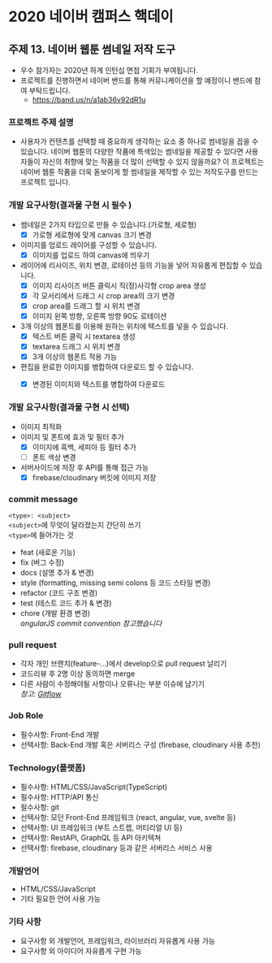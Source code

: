 # 2020 네이버 캠퍼스 핵데이

## 주제 13. 네이버 웹툰 썸네일 저작 도구
* 우수 참가자는 2020년 하계 인턴십 면접 기회가 부여됩니다.
* 프로젝트를 진행하면서 네이버 밴드를 통해 커뮤니케이션을 할 예정이니 밴드에 참여 부탁드립니다.
  * https://band.us/n/a1ab36v92dR1u

### 프로젝트 주제 설명
* 사용자가 컨텐츠를 선택할 때 중요하게 생각하는 요소 중 하나로 썸네일을 꼽을 수 있습니다. 네이버 웹툰의 다양한 작품에 특색있는 썸네일을 제공할 수 있다면 사용자들이 자신의 취향에 맞는 작품을 더 많이 선택할 수 있지 않을까요? 이 프로젝트는 네이버 웹툰 작품을 더욱 돋보이게 할 썸네일을 제작할 수 있는 저작도구를 만드는 프로젝트 입니다.

### 개발 요구사항(결과물 구현 시 필수 )   
- 썸네일은 2가지 타입으로 만들 수 있습니다.(가로형, 세로형)   
  - [x] 가로형 세로형에 맞게 canvas 크기 변경   
- 이미지를 업로드 레이어를 구성할 수 있습니다.   
  - [x] 이미지를 업로드 하여 canvas에 띄우기   
- 레이어에 리사이즈, 위치 변경, 로테이션 등의 기능을 넣어 자유롭게 편집할 수 있습니다.   
  - [x] 이미지 리사이즈 버튼 클릭시 직(정)사각형 crop area 생성   
  - [x] 각 모서리에서 드래그 시 crop area의 크기 변경    
  - [x] crop area를 드래그 할 시 위치 변경    
  - [x] 이미지 왼쪽 방향, 오른쪽 방향 90도 로테이션    
- 3개 이상의 웹폰트를 이용해 원하는 위치에 텍스트를 넣을 수 있습니다.
  - [x] 텍스트 버튼 클릭 시 textarea 생성   
  - [x] textarea 드래그 시 위치 변경   
  - [x] 3개 이상의 웹폰트 적용 가능   
- 편집을 완료한 이미지를 병합하여 다운로드 할 수 있습니다.    
  - [x] 변경된 이미지와 텍스트를 병합하여 다운로드   


### 개발 요구사항(결과물 구현 시 선택)   
- 이미지 최적화
- 이미지 및 폰트에 효과 및 필터 추가
  - [x] 이미지에 흑백, 세피아 등 필터 추가    
  - [ ] 폰트 색상 변경   
- 서버사이드에 저장 후 API를 통해 접근 가능
  - [x] firebase/cloudinary 버킷에 이미지 저장

### commit message   
`<type>: <subject>`   
`<subject>`에 무엇이 달라졌는지 간단히 쓰기   
`<type>`에 들어가는 것   
- feat (새로운 기능)   
- fix (버그 수정)   
- docs (설명 추가 & 변경)   
- style (formatting, missing semi colons 등 코드 스타일 변경)   
- refactor (코드 구조 변경)    
- test (테스트 코드 추가 & 변경)   
- chore (개발 환경 변경)     
*angularJS commit convention 참고했습니다*    

### pull request
- 각자 개인 브랜치(feature-...)에서 develop으로 pull request 날리기
- 코드리뷰 후 2명 이상 동의하면 merge    
- 다른 사람이 수정해야될 사항이나 오류나는 부분 이슈에 남기기   
*참고: [Gitflow](https://www.atlassian.com/git/tutorials/comparing-workflows/gitflow-workflow)*

### Job Role
* 필수사항: Front-End 개발
* 선택사항: Back-End 개발 혹은 서버리스 구성 (firebase, cloudinary 사용 추천)

### Technology(플랫폼)
* 필수사항: HTML/CSS/JavaScript(TypeScript)
* 필수사항: HTTP/API 통신
* 필수사항: git
* 선택사항: 모던 Front-End 프레임워크 (react, angular, vue, svelte 등)
* 선택사항: UI 프레임워크 (부트 스트랩, 머티리얼 UI 등)
* 선택사항: RestAPI, GraphQL 등 API 아키텍쳐
* 선택사항: firebase, cloudinary 등과 같은 서버리스 서비스 사용

### 개발언어
* HTML/CSS/JavaScript
* 기타 필요한 언어 사용 가능

### 기타 사항
* 요구사항 외 개발언어, 프레임워크, 라이브러리 자유롭게 사용 가능
* 요구사항 외 아이디어 자유롭게 구현 가능
